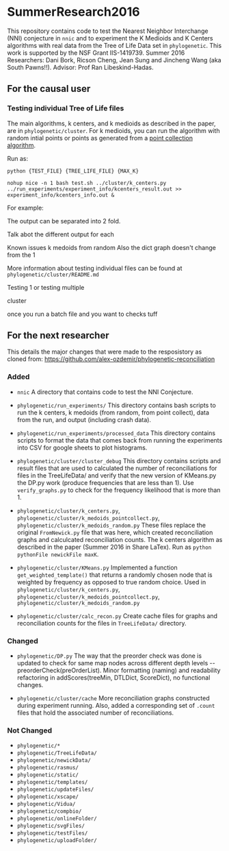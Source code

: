 # SummerResearch2016

This repository contains code to test the Nearest Neighbor Interchange (NNI) conjecture in `nnic` and to experiment the K Medioids and K Centers algorithms with real data from the Tree of Life Data set in `phylogenetic`. This work is supported by the NSF Grant IIS-1419739.  Summer 2016 Researchers: Dani Bork, Ricson Cheng, Jean Sung and Jincheng Wang (aka South Pawns!!). Advisor: Prof Ran Libeskind-Hadas. 

## For the causal user

### Testing individual Tree of Life files
The main algorithms, k centers, and k medioids as described in the paper, are in `phylogenetic/cluster`. For k medioids, you can run the algorithm with random intial points or points as generated from a [point collection algorithm](https://en.wikipedia.org/wiki/Lloyd%27s_algorithm).

Run as:
```
python {TEST_FILE} {TREE_LIFE_FILE} {MAX_K}
```

```
nohup nice -n 1 bash test.sh ../cluster/k_centers.py ../run_experiments/experiment_info/kcenters_result.out >> experiment_info/kcenters_info.out &
```

For example:

The output can be separated into 2 fold. 

Talk abot the different output for each

Known issues
k medoids from random
Also the dict graph doesn't change from the 1 





More information about testing individual files can be found at `phylogenetic/cluster/README.md`

Testing 1 or testing multiple


cluster

once you run a batch file and you want to checks tuff 



## For the next researcher 

This details the major changes that were made to the resposistory as cloned from:
https://github.com/alex-ozdemir/phylogenetic-reconciliation


###  Added

* `nnic` 
A directory that contains code to test the NNI Conjecture.

* `phylogenetic/run_experiments/`
This directory contains bash scripts to run the k centers, k medoids (from random, from point collect), data from the run, and output (including crash data). 

* `phylogenetic/run_experiments/processed_data`
This directory contains scripts to format the data that comes back from running the experiments into CSV for google sheets to plot histograms. 

* `phylogenetic/cluster/cluster_debug`
This directory contains scripts and result files that are used to calculated the number of reconciliations for files in the TreeLifeData/ and verify that the new version of KMeans.py the DP.py work (produce frequencies that are less than 1). Use `verify_graphs.py` to check for the frequency likelihood that is more than 1.  

* `phylogenetic/cluster/k_centers.py`, `phylogenetic/cluster/k_medoids_pointcollect.py`, `phylogenetic/cluster/k_medoids_random.py`
These files replace the original `FromNewick.py` file that was here, which created reconciliation graphs and calculcated reconciliation counts. The k centers algorithm as described in the paper (Summer 2016 in Share LaTex). Run as `python pythonFile newickFile maxK`. 

* `phylogenetic/cluster/KMeans.py`
Implemented a function `get_weighted_template()` that returns a randomly chosen node that is weighted by frequency as opposed to true random choice. Used in `phylogenetic/cluster/k_centers.py`, `phylogenetic/cluster/k_medoids_pointcollect.py`, `phylogenetic/cluster/k_medoids_random.py`

* `phylogenetic/cluster/calc_recon.py`
Create cache files for graphs and reconciliation counts for the files in `TreeLifeData/` directory. 



### Changed

* `phylogenetic/DP.py`
The way that the preorder check was done is updated to check for same map nodes across different depth levels -- preorderCheck(preOrderList). Minor formatting (naming) and readability refactoring in addScores(treeMin, DTLDict, ScoreDict), no functional changes.

* `phylogenetic/cluster/cache` 
More reconciliation graphs constructed during experiment running. Also, added a corresponding set of `.count` files that hold the associated number of reconciliations. 


### Not Changed
* `phylogenetic/*`
* `phylogenetic/TreeLifeData/`
* `phylogenetic/newickData/`
* `phylogenetic/rasmus/`
* `phylogenetic/static/`
* `phylogenetic/templates/`
* `phylogenetic/updateFiles/`
* `phylogenetic/xscape/`
* `phylogenetic/Vidua/`
* `phylogenetic/compbio/`
* `phylogenetic/onlineFolder/`
* `phylogenetic/svgFiles/`
* `phylogenetic/testFiles/`
* `phylogenetic/uploadFolder/`